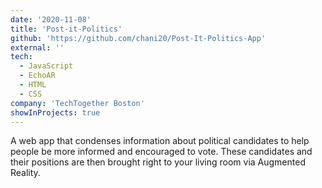 ```yaml
---
date: '2020-11-08'
title: 'Post-it-Politics'
github: 'https://github.com/chani20/Post-It-Politics-App'
external: ''
tech:
  - JavaScript
  - EchoAR
  - HTML
  - CSS
company: 'TechTogether Boston'
showInProjects: true
---
```


A web app that condenses information about political candidates to help people be more informed and encouraged to vote. These candidates and their positions are then brought right to your living room via Augmented Reality.
